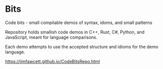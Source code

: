 # Bits
Code bits - small compilable demos of syntax, idoms, and small patterns 

Repository holds smallish code demos in C++, Rust, C#, Python, and JavaScript,
meant for language comparisons.

Each demo attempts to use the accepted structure and idioms for the demo language.

https://jimfawcett.github.io/CodeBitsRepo.html
